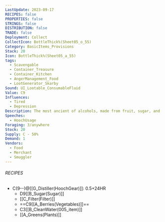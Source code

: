 ```yaml
---
LastUpdate: 2023-09-17
RECIPES: false
PROPERTIES: false
STRINGS: false
DISTRIBUTION: false
TRADE: false
Deployment: Collect
CollectIcon: BottleThick%(Sheet05_o_55)
Category: BasicItems_Provisions
Stack: 20
Icon: BottleThick%(Sheet05_a_55)
tags:
  - Scavengable
  - Container_Treasure
  - Container_Kitchen
  - AngerManagement_Food
  - LootGenerator_Skarby
Sound: UI_Lootable_ConsumableFluid
Value: C9
Influences:
  - Tired
  - Depression
Description: The most ancient of alcohols, made from fruit, sugar, and natural yeasts.
Speeches:
  - HoochUsage
Foraging: 3/anywhere
Stock: 20
Supply: C - 50%
Demand: 1
Vendors:
  - Food
  - Merchant
  - Smuggler
---
```


###### RECIPES
- C(9--)@[[G_Distiller(HoochGear)]]: 0.5+24HR
	- D9[[B_Sugar(Sugar)]]
	- [[C_Filter(Filter)]]
	- ==C9[[A_Berries(Vegetables)]]==
	- C3[[B_CleanWater(005_item)]]
	- [[A_Greens(Plants)]]

